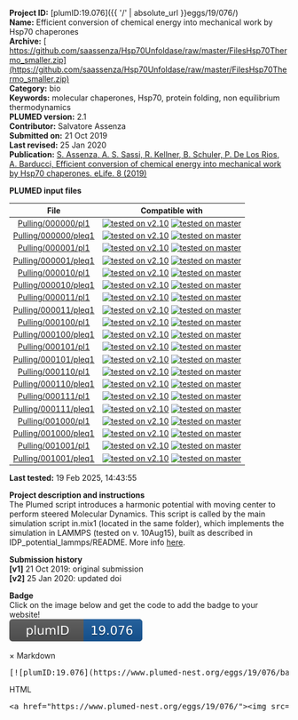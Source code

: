 **Project ID:** [plumID:19.076]({{ '/' | absolute_url }}eggs/19/076/)  
**Name:**  Efficient conversion of chemical energy into mechanical work by Hsp70 chaperones  
**Archive:** [ https://github.com/saassenza/Hsp70Unfoldase/raw/master/FilesHsp70Thermo_smaller.zip](https://github.com/saassenza/Hsp70Unfoldase/raw/master/FilesHsp70Thermo_smaller.zip)  
**Category:**  bio  
**Keywords:**  molecular chaperones, Hsp70, protein folding, non equilibrium thermodynamics  
**PLUMED version:**  2.1  
**Contributor:**  Salvatore Assenza  
**Submitted on:** 21 Oct 2019  
**Last revised:** 25 Jan 2020  
**Publication:** [S. Assenza, A. S. Sassi, R. Kellner, B. Schuler, P. De Los Rios, A. Barducci, Efficient conversion of chemical energy into mechanical work by Hsp70 chaperones. eLife. 8 (2019)](http://dx.doi.org/10.7554/eLife.48491)  
  
**PLUMED input files**  
  
| File     | Compatible with |  
|:--------:|:--------:|  
| [Pulling/000000/pl1](./data/Pulling/000000/pl1.md) |  [![tested on v2.10](https://img.shields.io/badge/v2.10-passing-green.svg)](data/Pulling/000000/pl1.plumed.stderr) [![tested on master](https://img.shields.io/badge/master-passing-green.svg)](data/Pulling/000000/pl1.plumed_master.stderr) |  
| [Pulling/000000/pleq1](./data/Pulling/000000/pleq1.md) |  [![tested on v2.10](https://img.shields.io/badge/v2.10-passing-green.svg)](data/Pulling/000000/pleq1.plumed.stderr) [![tested on master](https://img.shields.io/badge/master-passing-green.svg)](data/Pulling/000000/pleq1.plumed_master.stderr) |  
| [Pulling/000001/pl1](./data/Pulling/000001/pl1.md) |  [![tested on v2.10](https://img.shields.io/badge/v2.10-passing-green.svg)](data/Pulling/000001/pl1.plumed.stderr) [![tested on master](https://img.shields.io/badge/master-passing-green.svg)](data/Pulling/000001/pl1.plumed_master.stderr) |  
| [Pulling/000001/pleq1](./data/Pulling/000001/pleq1.md) |  [![tested on v2.10](https://img.shields.io/badge/v2.10-passing-green.svg)](data/Pulling/000001/pleq1.plumed.stderr) [![tested on master](https://img.shields.io/badge/master-passing-green.svg)](data/Pulling/000001/pleq1.plumed_master.stderr) |  
| [Pulling/000010/pl1](./data/Pulling/000010/pl1.md) |  [![tested on v2.10](https://img.shields.io/badge/v2.10-passing-green.svg)](data/Pulling/000010/pl1.plumed.stderr) [![tested on master](https://img.shields.io/badge/master-passing-green.svg)](data/Pulling/000010/pl1.plumed_master.stderr) |  
| [Pulling/000010/pleq1](./data/Pulling/000010/pleq1.md) |  [![tested on v2.10](https://img.shields.io/badge/v2.10-passing-green.svg)](data/Pulling/000010/pleq1.plumed.stderr) [![tested on master](https://img.shields.io/badge/master-passing-green.svg)](data/Pulling/000010/pleq1.plumed_master.stderr) |  
| [Pulling/000011/pl1](./data/Pulling/000011/pl1.md) |  [![tested on v2.10](https://img.shields.io/badge/v2.10-passing-green.svg)](data/Pulling/000011/pl1.plumed.stderr) [![tested on master](https://img.shields.io/badge/master-passing-green.svg)](data/Pulling/000011/pl1.plumed_master.stderr) |  
| [Pulling/000011/pleq1](./data/Pulling/000011/pleq1.md) |  [![tested on v2.10](https://img.shields.io/badge/v2.10-passing-green.svg)](data/Pulling/000011/pleq1.plumed.stderr) [![tested on master](https://img.shields.io/badge/master-passing-green.svg)](data/Pulling/000011/pleq1.plumed_master.stderr) |  
| [Pulling/000100/pl1](./data/Pulling/000100/pl1.md) |  [![tested on v2.10](https://img.shields.io/badge/v2.10-passing-green.svg)](data/Pulling/000100/pl1.plumed.stderr) [![tested on master](https://img.shields.io/badge/master-passing-green.svg)](data/Pulling/000100/pl1.plumed_master.stderr) |  
| [Pulling/000100/pleq1](./data/Pulling/000100/pleq1.md) |  [![tested on v2.10](https://img.shields.io/badge/v2.10-passing-green.svg)](data/Pulling/000100/pleq1.plumed.stderr) [![tested on master](https://img.shields.io/badge/master-passing-green.svg)](data/Pulling/000100/pleq1.plumed_master.stderr) |  
| [Pulling/000101/pl1](./data/Pulling/000101/pl1.md) |  [![tested on v2.10](https://img.shields.io/badge/v2.10-passing-green.svg)](data/Pulling/000101/pl1.plumed.stderr) [![tested on master](https://img.shields.io/badge/master-passing-green.svg)](data/Pulling/000101/pl1.plumed_master.stderr) |  
| [Pulling/000101/pleq1](./data/Pulling/000101/pleq1.md) |  [![tested on v2.10](https://img.shields.io/badge/v2.10-passing-green.svg)](data/Pulling/000101/pleq1.plumed.stderr) [![tested on master](https://img.shields.io/badge/master-passing-green.svg)](data/Pulling/000101/pleq1.plumed_master.stderr) |  
| [Pulling/000110/pl1](./data/Pulling/000110/pl1.md) |  [![tested on v2.10](https://img.shields.io/badge/v2.10-passing-green.svg)](data/Pulling/000110/pl1.plumed.stderr) [![tested on master](https://img.shields.io/badge/master-passing-green.svg)](data/Pulling/000110/pl1.plumed_master.stderr) |  
| [Pulling/000110/pleq1](./data/Pulling/000110/pleq1.md) |  [![tested on v2.10](https://img.shields.io/badge/v2.10-passing-green.svg)](data/Pulling/000110/pleq1.plumed.stderr) [![tested on master](https://img.shields.io/badge/master-passing-green.svg)](data/Pulling/000110/pleq1.plumed_master.stderr) |  
| [Pulling/000111/pl1](./data/Pulling/000111/pl1.md) |  [![tested on v2.10](https://img.shields.io/badge/v2.10-passing-green.svg)](data/Pulling/000111/pl1.plumed.stderr) [![tested on master](https://img.shields.io/badge/master-passing-green.svg)](data/Pulling/000111/pl1.plumed_master.stderr) |  
| [Pulling/000111/pleq1](./data/Pulling/000111/pleq1.md) |  [![tested on v2.10](https://img.shields.io/badge/v2.10-passing-green.svg)](data/Pulling/000111/pleq1.plumed.stderr) [![tested on master](https://img.shields.io/badge/master-passing-green.svg)](data/Pulling/000111/pleq1.plumed_master.stderr) |  
| [Pulling/001000/pl1](./data/Pulling/001000/pl1.md) |  [![tested on v2.10](https://img.shields.io/badge/v2.10-passing-green.svg)](data/Pulling/001000/pl1.plumed.stderr) [![tested on master](https://img.shields.io/badge/master-passing-green.svg)](data/Pulling/001000/pl1.plumed_master.stderr) |  
| [Pulling/001000/pleq1](./data/Pulling/001000/pleq1.md) |  [![tested on v2.10](https://img.shields.io/badge/v2.10-passing-green.svg)](data/Pulling/001000/pleq1.plumed.stderr) [![tested on master](https://img.shields.io/badge/master-passing-green.svg)](data/Pulling/001000/pleq1.plumed_master.stderr) |  
| [Pulling/001001/pl1](./data/Pulling/001001/pl1.md) |  [![tested on v2.10](https://img.shields.io/badge/v2.10-passing-green.svg)](data/Pulling/001001/pl1.plumed.stderr) [![tested on master](https://img.shields.io/badge/master-passing-green.svg)](data/Pulling/001001/pl1.plumed_master.stderr) |  
| [Pulling/001001/pleq1](./data/Pulling/001001/pleq1.md) |  [![tested on v2.10](https://img.shields.io/badge/v2.10-passing-green.svg)](data/Pulling/001001/pleq1.plumed.stderr) [![tested on master](https://img.shields.io/badge/master-passing-green.svg)](data/Pulling/001001/pleq1.plumed_master.stderr) |  
  
**Last tested:**  19 Feb 2025, 14:43:55
  
**Project description and instructions**  
The Plumed script introduces a harmonic potential with moving center to perform steered Molecular Dynamics. This script is called by the main simulation script in.mix1 (located in the same folder), which implements the simulation in LAMMPS (tested on v. 10Aug15), built as described in IDP_potential_lammps/README. More info [here](https://arxiv.org/abs/1902.01612). 

  
**Submission history**  
**[v1]** 21 Oct 2019: original submission  
**[v2]** 25 Jan 2020: updated doi  
  
**Badge**  
Click on the image below and get the code to add the badge to your website!  
<img src="./badge.svg" alt="plumeDnest:19.076" id="myBtn" class="badge">
<div id="myModal" class="modal">
  <div class="modal-content">
    <span class="close">&times;</span>
    Markdown<pre>[![plumID:19.076](https://www.plumed-nest.org/eggs/19/076/badge.svg)](https://www.plumed-nest.org/eggs/19/076/)</pre>
    HTML<pre>&lt;a href="https://www.plumed-nest.org/eggs/19/076/"&gt;&lt;img src="https://www.plumed-nest.org/eggs/19/076/badge.svg" alt="plumID:19.076"&gt;&lt;/a&gt;</pre>
  </div>
</div>
